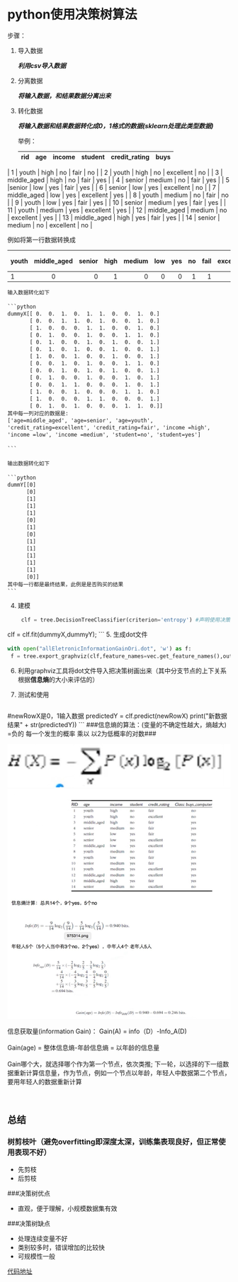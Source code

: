 # python使用决策树算法

步骤：

1. 导入数据
	
	***利用csv导入数据***
2. 分离数据

	***将输入数据，和结果数据分离出来***
	
3. 转化数据

	***将输入数据和结果数据转化成0，1格式的数据(sklearn处理此类型数据)***
	
	举例：
	
	| rid | age |	income |	student | credit_rating | buys |
	| --------- |:---------:| -----:|-----:|-----:|-----:|
| 1 | 	youth |	high	| no |	fair |	no |
| 2 |	youth | 	high	| no |	excellent | no |
| 3 |	middle_aged | 	high |	no | fair | yes |
| 4 |	senior |	medium |	no | fair | yes |
| 5 |senior |	low | yes | fair | yes |
| 6 |	senior | low | yes | excellent |	no |
| 7 |	middle_aged |	low |	yes	 | excellent | yes |
| 8 | youth |	 medium | no | fair | no |
| 9 | youth |	low	 | yes |	fair | yes |
| 10 |	senior |	medium | yes | fair | yes |
| 11 |	youth |	medium | 	yes |	excellent | yes |
| 12 |	middle_aged |	medium | 	no	| excellent | yes |
| 13 |	middle_aged |	high | yes |	fair |	yes |
| 14 |	senior |	medium |	no |	excellent | no |


例如将第一行数据转换成

| youth |	middle_aged |	 senior |	high |	medium | low | yes | no |fail |	excellent | buy(结果) |
| --- |:--:| ---:|---:|---:|---:|---:|---:|---:|---:|---:|
| 1 | 0 | 0 | 1 | 0	| 0	 | 0 | 1 | 1 | 0 | 0 |	  



	
	
	输入数据转化如下
	
	```python
	dummyX[[ 0.  0.  1.  0.  1.  1.  0.  0.  1.  0.]
		   [ 0.  0.  1.  1.  0.  1.  0.  0.  1.  0.]
 		   [ 1.  0.  0.  0.  1.  1.  0.  0.  1.  0.]
   		   [ 0.  1.  0.  0.  1.  0.  0.  1.  1.  0.]
 		   [ 0.  1.  0.  0.  1.  0.  1.  0.  0.  1.]
 		   [ 0.  1.  0.  1.  0.  0.  1.  0.  0.  1.]
 		   [ 1.  0.  0.  1.  0.  0.  1.  0.  0.  1.]
		   [ 0.  0.  1.  0.  1.  0.  0.  1.  1.  0.]
 		   [ 0.  0.  1.  0.  1.  0.  1.  0.  0.  1.]
 		   [ 0.  1.  0.  0.  1.  0.  0.  1.  0.  1.]
 		   [ 0.  0.  1.  1.  0.  0.  0.  1.  0.  1.]
 		   [ 1.  0.  0.  1.  0.  0.  0.  1.  1.  0.]
 		   [ 1.  0.  0.  0.  1.  1.  0.  0.  0.  1.]
 		   [ 0.  1.  0.  1.  0.  0.  0.  1.  1.  0.]]
 	其中每一列对应的数据是:
 	['age=middle_aged', 'age=senior', 'age=youth', 'credit_rating=excellent', 'credit_rating=fair', 'income =high', 'income =low', 'income =medium', 'student=no', 'student=yes']

	```
	
	输出数据转化如下
	
	```python
	dummY[[0]
 		  [0]
 		  [1]
 		  [1]
 		  [1]
 		  [0]
 		  [1]
 		  [0]
 		  [1]
 		  [1]
 		  [1]
 		  [1]
 		  [1]
		  [0]]
	其中每一行都是最终结果，此例是是否购买的结果
	```
	
4. 建模

	```python
	 clf = tree.DecisionTreeClassifier(criterion='entropy') #声明使用决策树ID3算法
 clf = clf.fit(dummyX,dummyY);
	```
5. 生成dot文件
   
   ```python
   with open("allEletronicInformationGainOri.dot", 'w') as f:
    f = tree.export_graphviz(clf,feature_names=vec.get_feature_names(),out_file=f)
   ```
6. 利用graphviz工具将dot文件导入把决策树画出来（其中分支节点的上下关系根据<b>信息熵</b>的大小来评估的）

7. 测试和使用

	```python
#newRowX是0，1输入数据
predictedY = clf.predict(newRowX)
print("新数据结果" + str(predictedY))
	```
###信息熵的算法：(变量的不确定性越大，熵越大)  =负的 每一个发生的概率 乘以 以2为低概率的对数###

<img src="img/xinxishanggongshi.png" />

<img src="img/xinxishang.png" />


信息获取量(information Gain)： Gain(A) = info（D）-Info_A(D)
<br>
<br>
Gain(age) = 整体信息熵-年龄信息熵 = 以年龄的信息量
<br>
<br>
Gain哪个大，就选择哪个作为第一个节点，依次类推;  下一轮，以选择的下一组数据重新计算信息量，作为节点，例如一个节点以年龄，年轻人中数据第二个节点，要用年轻人的数据重新计算

<br>


## 总结
### 树剪枝叶（避免overfitting即深度太深，训练集表现良好，但正常使用表现不好）
- 先剪枝
- 后剪枝

###决策树优点
- 直观，便于理解，小规模数据集有效

###决策树缺点
- 处理连续变量不好
- 类别较多时，错误增加的比较快
- 可规模性一般

[代码地址](https://github.com/CentMeng/deeplearning/blob/master/net/msj/decisiontree/DecisitonTree.py)
 
